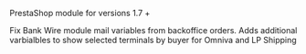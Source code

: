 PrestaShop module
for versions 1.7 +

Fix Bank Wire module mail variables from backoffice orders. 
Adds additional varbialbles to show selected terminals by buyer for Omniva and LP Shipping
